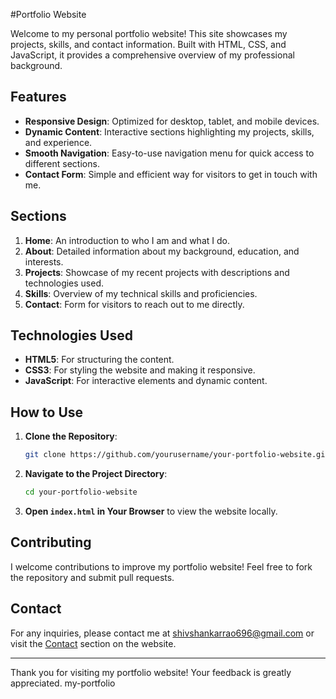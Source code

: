 #Portfolio Website

Welcome to my personal portfolio website! This site showcases my projects, skills, and contact information. Built with HTML, CSS, and JavaScript, it provides a comprehensive overview of my professional background.

## Features

- **Responsive Design**: Optimized for desktop, tablet, and mobile devices.
- **Dynamic Content**: Interactive sections highlighting my projects, skills, and experience.
- **Smooth Navigation**: Easy-to-use navigation menu for quick access to different sections.
- **Contact Form**: Simple and efficient way for visitors to get in touch with me.

## Sections

1. **Home**: An introduction to who I am and what I do.
2. **About**: Detailed information about my background, education, and interests.
3. **Projects**: Showcase of my recent projects with descriptions and technologies used.
4. **Skills**: Overview of my technical skills and proficiencies.
5. **Contact**: Form for visitors to reach out to me directly.

## Technologies Used

- **HTML5**: For structuring the content.
- **CSS3**: For styling the website and making it responsive.
- **JavaScript**: For interactive elements and dynamic content.

## How to Use

1. **Clone the Repository**:
    ```bash
    git clone https://github.com/yourusername/your-portfolio-website.git
    ```
2. **Navigate to the Project Directory**:
    ```bash
    cd your-portfolio-website
    ```
3. **Open `index.html` in Your Browser** to view the website locally.

## Contributing

I welcome contributions to improve my portfolio website! Feel free to fork the repository and submit pull requests.

## Contact

For any inquiries, please contact me at [shivshankarrao696@gmail.com](mailto:shivshankarrao696@gmail.com) or visit the [Contact](#Contact) section on the website.

---

Thank you for visiting my portfolio website! Your feedback is greatly appreciated.
m y - p o r t f o l i o 

